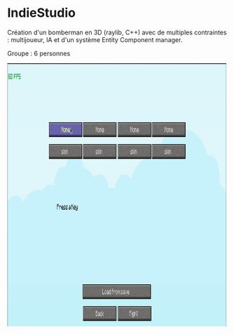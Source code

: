 # IndieStudio

Création d'un bomberman en 3D (raylib, C++) avec de multiples
contraintes : multijoueur, IA et d'un système Entity Component
manager. 

Groupe : 6 personnes

<img src="./indie_gif.gif" alt="Indi Studio GIF" width="500" height="600">